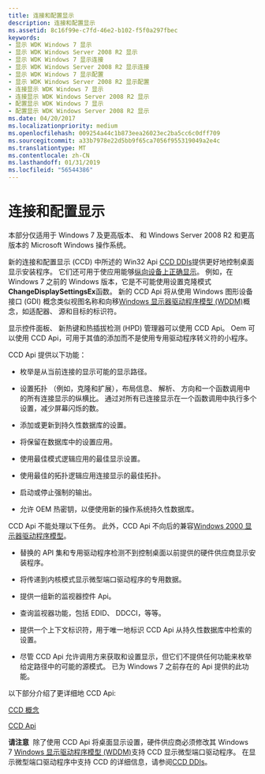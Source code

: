 ```yaml
---
title: 连接和配置显示
description: 连接和配置显示
ms.assetid: 8c16f99e-c7fd-46e2-b102-f5f0a297fbec
keywords:
- 显示 WDK Windows 7 显示
- 显示 WDK Windows Server 2008 R2 显示
- 显示 WDK Windows 7 显示连接
- 显示 WDK Windows Server 2008 R2 显示连接
- 显示 WDK Windows 7 显示配置
- 显示 WDK Windows Server 2008 R2 显示配置
- 连接显示 WDK Windows 7 显示
- 连接显示 WDK Windows Server 2008 R2 显示
- 配置显示 WDK Windows 7 显示
- 配置显示 WDK Windows Server 2008 R2 显示
ms.date: 04/20/2017
ms.localizationpriority: medium
ms.openlocfilehash: 009254a44c1b873eea26023ec2ba5cc6c0dff709
ms.sourcegitcommit: a33b7978e22d5bb9f65ca7056f955319049a2e4c
ms.translationtype: MT
ms.contentlocale: zh-CN
ms.lasthandoff: 01/31/2019
ms.locfileid: "56544386"
---
```

# <a name="connecting-and-configuring-displays"></a>连接和配置显示


本部分仅适用于 Windows 7 及更高版本、 和 Windows Server 2008 R2 和更高版本的 Microsoft Windows 操作系统。

新的连接和配置显示 (CCD) 中所述的 Win32 Api [CCD DDIs](ccd-ddis.md)提供更好地控制桌面显示安装程序。 它们还可用于使应用能够[纵向设备上正确显示](displaying-app-on-portrait-device.md)。 例如，在 Windows 7 之前的 Windows 版本，它是不可能使用设置克隆模式**ChangeDisplaySettingsEx**函数。 新的 CCD Api 将从使用 Windows 图形设备接口 (GDI) 概念类似视图名称和向移[Windows 显示器驱动程序模型 (WDDM)](windows-vista-display-driver-model-design-guide.md)概念，如适配器、 源和目标的标识符。

显示控件面板、 新热键和热插拔检测 (HPD) 管理器可以使用 CCD Api。 Oem 可以使用 CCD Api，可用于其值的添加而不是使用专用驱动程序转义符的小程序。

CCD Api 提供以下功能：

-   枚举是从当前连接的显示可能的显示路径。

-   设置拓扑 （例如，克隆和扩展），布局信息、 解析、 方向和一个函数调用中的所有连接显示的纵横比。 通过对所有已连接显示在一个函数调用中执行多个设置，减少屏幕闪烁的数。

-   添加或更新到持久性数据库的设置。

-   将保留在数据库中的设置应用。

-   使用最佳模式逻辑应用的最佳显示设置。

-   使用最佳的拓扑逻辑应用连接显示的最佳拓扑。

-   启动或停止强制的输出。

-   允许 OEM 热密钥，以便使用新的操作系统持久性数据库。

CCD Api 不能处理以下任务。 此外，CCD Api 不向后的兼容[Windows 2000 显示器驱动程序模型](windows-2000-display-driver-model-design-guide.md)。

-   替换的 API 集和专用驱动程序检测不到控制桌面以前提供的硬件供应商显示安装程序。

-   将传递到内核模式显示微型端口驱动程序的专用数据。

-   提供一组新的监视器控件 Api。

-   查询监视器功能，包括 EDID、 DDCCI，等等。

-   提供一个上下文标识符，用于唯一地标识 CCD Api 从持久性数据库中检索的设置。

-   尽管 CCD Api 允许调用方来获取和设置显示，但它们不提供任何功能来枚举给定路径中的可能的源模式。 已为 Windows 7 之前存在的 Api 提供的此功能。

以下部分介绍了更详细地 CCD Api:

[CCD 概念](ccd-concepts.md)

[CCD Api](ccd-apis.md)

**请注意**  除了使用 CCD Api 将桌面显示设置，硬件供应商必须修改其 Windows 7 [Windows 显示驱动程序模型 (WDDM)](windows-vista-display-driver-model-design-guide.md)支持 CCD 显示微型端口驱动程序。 在显示微型端口驱动程序中支持 CCD 的详细信息，请参阅[CCD DDIs](ccd-ddis.md)。

 

 

 





